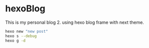 # hexoBlog

This is my personal blog 2.
using hexo blog frame with next theme.

```sh
hexo new "new post"
hexo s --debug
hexo g -d
```